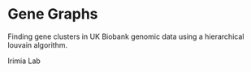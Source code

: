 # Gene Graphs
Finding gene clusters in UK Biobank genomic data using a hierarchical louvain algorithm.

Irimia Lab
